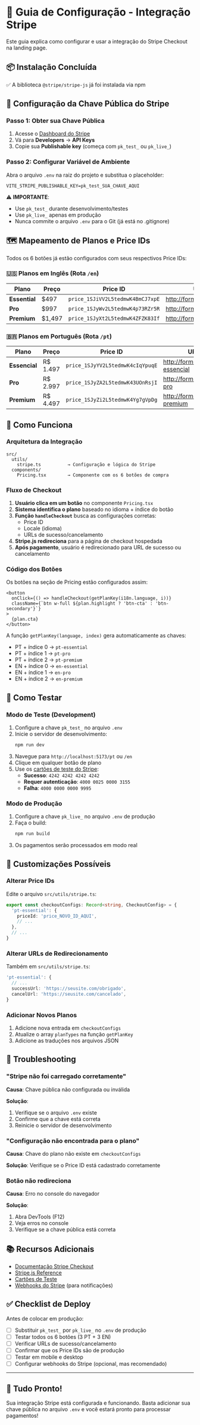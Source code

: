 # 🔐 Guia de Configuração - Integração Stripe

Este guia explica como configurar e usar a integração do Stripe Checkout na landing page.

## 📦 Instalação Concluída

✅ A biblioteca `@stripe/stripe-js` já foi instalada via npm

## 🔑 Configuração da Chave Pública do Stripe

### Passo 1: Obter sua Chave Pública

1. Acesse o [Dashboard do Stripe](https://dashboard.stripe.com/)
2. Vá para **Developers** → **API Keys**
3. Copie sua **Publishable key** (começa com `pk_test_` ou `pk_live_`)

### Passo 2: Configurar Variável de Ambiente

Abra o arquivo `.env` na raiz do projeto e substitua o placeholder:

```env
VITE_STRIPE_PUBLISHABLE_KEY=pk_test_SUA_CHAVE_AQUI
```

⚠️ **IMPORTANTE**: 
- Use `pk_test_` durante desenvolvimento/testes
- Use `pk_live_` apenas em produção
- Nunca commite o arquivo `.env` para o Git (já está no .gitignore)

## 🗺️ Mapeamento de Planos e Price IDs

Todos os 6 botões já estão configurados com seus respectivos Price IDs:

### 🇺🇸 Planos em Inglês (Rota `/en`)

| Plano | Preço | Price ID | URL Sucesso | URL Cancelamento |
|-------|-------|----------|-------------|------------------|
| **Essential** | $497 | `price_1SJiVV2L5tedmwK4BmCJ7xpE` | http://forms.futuree.org/essential | http://forms.futuree.org/error |
| **Pro** | $997 | `price_1SJyWv2L5tedmwK4p73RZr5R` | http://forms.futuree.org/pro | http://forms.futuree.org/error |
| **Premium** | $1,497 | `price_1SJyXt2L5tedmwK4ZFZK83If` | http://forms.futuree.org/premium | http://forms.futuree.org/error |

### 🇧🇷 Planos em Português (Rota `/pt`)

| Plano | Preço | Price ID | URL Sucesso | URL Cancelamento |
|-------|-------|----------|-------------|------------------|
| **Essencial** | R$ 1.497 | `price_1SJyYV2L5tedmwK4cIqYpuqE` | http://forms.futuree.org/plano-essencial | http://forms.futuree.org/erro |
| **Pro** | R$ 2.997 | `price_1SJyZA2L5tedmwK43UOnRsjI` | http://forms.futuree.org/plano-pro | http://forms.futuree.org/erro |
| **Premium** | R$ 4.497 | `price_1SJyZi2L5tedmwK4Yg7gVpDg` | http://forms.futuree.org/plano-premium | http://forms.futuree.org/erro |

## 🎯 Como Funciona

### Arquitetura da Integração

```
src/
  utils/
    stripe.ts          → Configuração e lógica do Stripe
  components/
    Pricing.tsx        → Componente com os 6 botões de compra
```

### Fluxo de Checkout

1. **Usuário clica em um botão** no componente `Pricing.tsx`
2. **Sistema identifica o plano** baseado no idioma + índice do botão
3. **Função `handleCheckout`** busca as configurações corretas:
   - Price ID
   - Locale (idioma)
   - URLs de sucesso/cancelamento
4. **Stripe.js redireciona** para a página de checkout hospedada
5. **Após pagamento**, usuário é redirecionado para URL de sucesso ou cancelamento

### Código dos Botões

Os botões na seção de Pricing estão configurados assim:

```tsx
<button 
  onClick={() => handleCheckout(getPlanKey(i18n.language, i))}
  className={`btn w-full ${plan.highlight ? 'btn-cta' : 'btn-secondary'}`}
>
  {plan.cta}
</button>
```

A função `getPlanKey(language, index)` gera automaticamente as chaves:
- PT + índice 0 → `pt-essential`
- PT + índice 1 → `pt-pro`
- PT + índice 2 → `pt-premium`
- EN + índice 0 → `en-essential`
- EN + índice 1 → `en-pro`
- EN + índice 2 → `en-premium`

## 🧪 Como Testar

### Modo de Teste (Development)

1. Configure a chave `pk_test_` no arquivo `.env`
2. Inicie o servidor de desenvolvimento:
   ```bash
   npm run dev
   ```
3. Navegue para `http://localhost:5173/pt` ou `/en`
4. Clique em qualquer botão de plano
5. Use os [cartões de teste do Stripe](https://stripe.com/docs/testing):
   - **Sucesso**: `4242 4242 4242 4242`
   - **Requer autenticação**: `4000 0025 0000 3155`
   - **Falha**: `4000 0000 0000 9995`

### Modo de Produção

1. Configure a chave `pk_live_` no arquivo `.env` de produção
2. Faça o build:
   ```bash
   npm run build
   ```
3. Os pagamentos serão processados em modo real

## 🔧 Customizações Possíveis

### Alterar Price IDs

Edite o arquivo `src/utils/stripe.ts`:

```typescript
export const checkoutConfigs: Record<string, CheckoutConfig> = {
  'pt-essential': {
    priceId: 'price_NOVO_ID_AQUI',
    // ...
  },
  // ...
}
```

### Alterar URLs de Redirecionamento

Também em `src/utils/stripe.ts`:

```typescript
'pt-essential': {
  // ...
  successUrl: 'https://seusite.com/obrigado',
  cancelUrl: 'https://seusite.com/cancelado',
}
```

### Adicionar Novos Planos

1. Adicione nova entrada em `checkoutConfigs`
2. Atualize o array `planTypes` na função `getPlanKey`
3. Adicione as traduções nos arquivos JSON

## 🐛 Troubleshooting

### "Stripe não foi carregado corretamente"

**Causa**: Chave pública não configurada ou inválida

**Solução**:
1. Verifique se o arquivo `.env` existe
2. Confirme que a chave está correta
3. Reinicie o servidor de desenvolvimento

### "Configuração não encontrada para o plano"

**Causa**: Chave do plano não existe em `checkoutConfigs`

**Solução**: Verifique se o Price ID está cadastrado corretamente

### Botão não redireciona

**Causa**: Erro no console do navegador

**Solução**:
1. Abra DevTools (F12)
2. Veja erros no console
3. Verifique se a chave pública está correta

## 📚 Recursos Adicionais

- [Documentação Stripe Checkout](https://stripe.com/docs/payments/checkout)
- [Stripe.js Reference](https://stripe.com/docs/js)
- [Cartões de Teste](https://stripe.com/docs/testing)
- [Webhooks do Stripe](https://stripe.com/docs/webhooks) (para notificações)

## ✅ Checklist de Deploy

Antes de colocar em produção:

- [ ] Substituir `pk_test_` por `pk_live_` no `.env` de produção
- [ ] Testar todos os 6 botões (3 PT + 3 EN)
- [ ] Verificar URLs de sucesso/cancelamento
- [ ] Confirmar que os Price IDs são de produção
- [ ] Testar em mobile e desktop
- [ ] Configurar webhooks do Stripe (opcional, mas recomendado)

---

## 🎉 Tudo Pronto!

Sua integração Stripe está configurada e funcionando. Basta adicionar sua chave pública no arquivo `.env` e você estará pronto para processar pagamentos!

